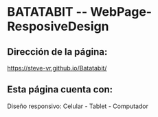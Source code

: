 # BATATABIT -- WebPage-ResposiveDesign

## Dirección de la página: 

https://steve-vr.github.io/Batatabit/

## Esta página cuenta con:

Diseño responsivo: Celular - Tablet - Computador
